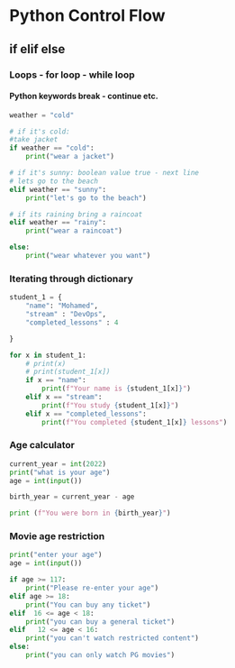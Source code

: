# Python Control Flow
## if elif else
### Loops - for loop - while loop
#### Python keywords break - continue etc.


```python
weather = "cold"

# if it's cold:
#take jacket
if weather == "cold":
    print("wear a jacket")

# if it's sunny: boolean value true - next line
# lets go to the beach
elif weather == "sunny":
	print("let's go to the beach")

# if its raining bring a raincoat
elif weather == "rainy":
    print("wear a raincoat")

else:
    print("wear whatever you want")

```
### Iterating through dictionary

```python
student_1 = {
    "name": "Mohamed",
    "stream" : "DevOps",
    "completed_lessons" : 4

}

for x in student_1:
    # print(x)
    # print(student_1[x])
    if x == "name":
        print(f"Your name is {student_1[x]}")
    elif x == "stream":
        print(f"You study {student_1[x]}")
    elif x == "completed_lessons":
        print(f"You completed {student_1[x]} lessons")
```

### Age calculator
```python
current_year = int(2022)
print("what is your age")
age = int(input())

birth_year = current_year - age

print (f"You were born in {birth_year}")
```
### Movie age restriction
```python
print("enter your age")
age = int(input())

if age >= 117:
    print("Please re-enter your age")
elif age >= 18:
    print("You can buy any ticket")
elif  16 <= age < 18:
    print("you can buy a general ticket")
elif   12 <= age < 16:
    print("you can't watch restricted content")
else:
    print("you can only watch PG movies")

```

